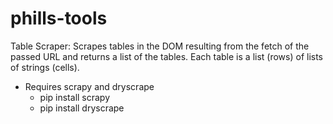 # phills-tools

Table Scraper:
Scrapes tables in the DOM resulting from the fetch of the passed URL and returns a list of the tables.  Each table is a list (rows) of lists of strings (cells).

- Requires scrapy and dryscrape
  - pip install scrapy
  - pip install dryscrape

